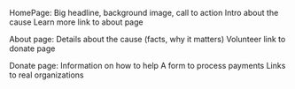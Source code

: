 HomePage: 
    Big headline, background image, call to action 
    Intro about the cause 
    Learn more link to about page

About page: 
    Details about the cause (facts, why it matters)
    Volunteer link to donate page 

Donate page: 
    Information on how to help 
    A form to process payments 
    Links to real organizations 
